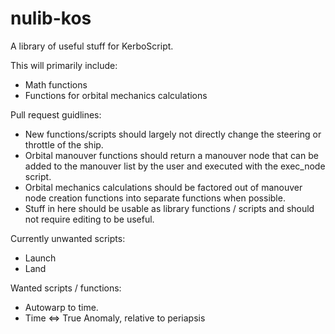 # nulib-kos

A library of useful stuff for KerboScript.

This will primarily include:

 - Math functions
 - Functions for orbital mechanics calculations

Pull request guidlines:

 - New functions/scripts should largely not directly change the steering
   or throttle of the ship.
 - Orbital manouver functions should return a manouver node that can be added to
   the manouver list by the user and executed with the exec_node script.
 - Orbital mechanics calculations should be factored out of manouver node
   creation functions into separate functions when possible.
 - Stuff in here should be usable as library functions / scripts and should
   not require editing to be useful.

Currently unwanted scripts:

 - Launch
 - Land

Wanted scripts / functions:

 - Autowarp to time.
 - Time <=> True Anomaly, relative to periapsis
